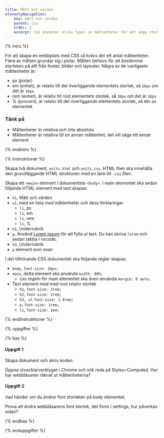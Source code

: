 ```yaml
---
title: Mått och värden
eleventyNavigation:
    key: mått och värden
    parent: css
    order: 3
    excerpt: CSS använder olika typer av måttenheter för att ange storleken på element, fonter och så vidare.
---
```


{% intro %}

För att skapa en webbplats med CSS så krävs det ett antal måttenheter. Flera av måtten grundar sig i pixlar.
Måtten behövs för att bestämma storleken på allt från fonter, bilder och layouter.
Några av de vanligaste måttenheter är:

-   px (pixlar)
-   em (enhet), är relativ till det överliggande elementets storlek, så `16px` om det är `16px`
-   rem (enhet), är relativ till root elementets storlek, så `16px` om det är `16px`
-   % (procent), är relativ till det överliggande elementets storlek, så `80%` av elementet

### Tänk på

-   Måttenheter är relativa och inte absoluta
-   Måttenheter är relativa till en annan måttenhet, det vill säga ett annat element

{% endintro %}

{% instruktioner %}

Skapa två dokument, `units.html` och `units.css`.
HTML filen ska innehålla den grundläggande HTML strukturen med en länk till `.css` filen.

Skapa ett `<main>` element i dokumentets `<body>`.
I main elementet ska sedan följande HTML element med text skapas:

-   `h1`, Mått och värden
-   `ul`, med en lista med måttenheter och dess förklaringar
    -   `li`, px
    -   `li`, em
    -   `li`, rem
    -   `li`, %
-   `h2`, Underrubrik
-   `p`, Använd [Lorem ipsum](https://www.lipsum.com/) för att fylla ut text. Du kan skriva `lorem` och sedan tabba i vscode.
-   `h3`, Underrubrik
-   `p` element som ovan

I det tillhörande CSS dokumentet ska följande regler skapas:

-   `body`, `font-size: 16px;`
-   `main`, detta element ska använda `width: 80%;`
    -   css regeln för main elementet ska även använda `margin: 0 auto;`
-   Text element med med root relativ storlek
    -   `h1`, `font-size: 3rem;`
    -   `h2`, `font-size: 2rem;`
    -   `h3, ul` `font-size: 1.4rem;`
    -   `p`, `font-size: 1rem;`
    -   `li`, `font-size: 1em;`

{% endinstruktioner %}

{% uppgifter %}

{% bas %}

#### Uppgift 1

Skapa dokument och skriv koden.

Öppna utvecklarverktyget i Chrome och sök reda på Styles>Computed.
Hur har webbläsaren räknat ut måttenheterna?

#### Uppgift 2

Vad händer om du ändrar font storleken på body elementet.

Prova att ändra webbläsarens font storlek, det finns i settings, hur påverkas sidan?

{% endbas %}

{% enduppgifter %}
